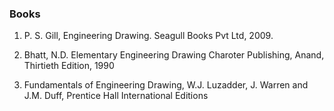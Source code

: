 ### Books 
1. P. S. Gill, Engineering Drawing. Seagull Books Pvt Ltd, 2009.

2. Bhatt, N.D.
   Elementary Engineering Drawing
   Charoter Publishing, Anand, Thirtieth Edition, 1990

3. Fundamentals of Engineering Drawing, W.J. Luzadder, J.
   Warren and J.M. Duff, Prentice Hall International Editions 
